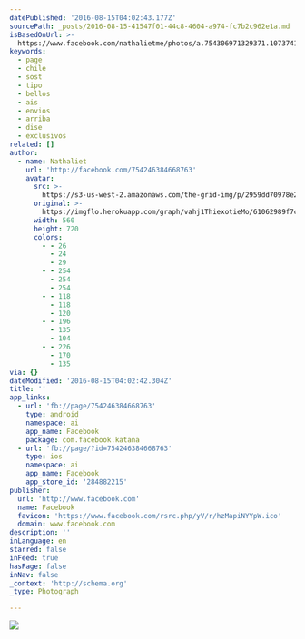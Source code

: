 ```yaml
---
datePublished: '2016-08-15T04:02:43.177Z'
sourcePath: _posts/2016-08-15-41547f01-44c8-4604-a974-fc7b2c962e1a.md
isBasedOnUrl: >-
  https://www.facebook.com/nathalietme/photos/a.754306971329371.1073741828.754246384668763/1178512848908779/?type=3&theater
keywords:
  - page
  - chile
  - sost
  - tipo
  - bellos
  - ais
  - envios
  - arriba
  - dise
  - exclusivos
related: []
author:
  - name: Nathaliet
    url: 'http://facebook.com/754246384668763'
    avatar:
      src: >-
        https://s3-us-west-2.amazonaws.com/the-grid-img/p/2959dd70978e25ddeee79f8b567f480eb5aaf73d.jpg
      original: >-
        https://imgflo.herokuapp.com/graph/vahj1ThiexotieMo/61062989f7c22e5391bac711d9cf2a98/croprotate.jpg?cropheight=720&cropwidth=560&degrees=0&input=https%3A%2F%2Fscontent.xx.fbcdn.net%2Fv%2Ft1.0-9%2Fp720x720%2F13726758_1178512848908779_3607286486745927065_n.jpg%3Foh%3D06e35f8c37acb8f7b52ed7feb2e5aafe%26oe%3D5852D72D&x=80&y=0
      width: 560
      height: 720
      colors:
        - - 26
          - 24
          - 29
        - - 254
          - 254
          - 254
        - - 118
          - 118
          - 120
        - - 196
          - 135
          - 104
        - - 226
          - 170
          - 135
via: {}
dateModified: '2016-08-15T04:02:42.304Z'
title: ''
app_links:
  - url: 'fb://page/754246384668763'
    type: android
    namespace: ai
    app_name: Facebook
    package: com.facebook.katana
  - url: 'fb://page/?id=754246384668763'
    type: ios
    namespace: ai
    app_name: Facebook
    app_store_id: '284882215'
publisher:
  url: 'http://www.facebook.com'
  name: Facebook
  favicon: 'https://www.facebook.com/rsrc.php/yV/r/hzMapiNYYpW.ico'
  domain: www.facebook.com
description: ''
inLanguage: en
starred: false
inFeed: true
hasPage: false
inNav: false
_context: 'http://schema.org'
_type: Photograph

---
```

![](https://s3-us-west-2.amazonaws.com/the-grid-img/p/2959dd70978e25ddeee79f8b567f480eb5aaf73d.jpg)